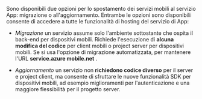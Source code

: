 Sono disponibili due opzioni per lo spostamento dei servizi mobili al servizio App: migrazione o all'aggiornamento. Entrambe le opzioni sono disponibili consente di accedere a tutte le funzionalità di hosting del servizio di App:

- *Migrazione* un servizio assume solo l'ambiente sottostante che ospita il back-end per dispositivi mobili. Richiede l'esecuzione di **alcuna modifica del codice** per client mobili o project server per dispositivi mobili. Se si usa l'opzione di migrazione automatizzata, per mantenere l'URL **service.azure mobile.net** . 

- *Aggiornamento* un servizio non **richiedono codice diverso** per il server e project client, ma consente di sfruttare le nuove funzionalità SDK per dispositivi mobili, ad esempio miglioramenti per l'autenticazione e una maggiore flessibilità per il progetto server. 
